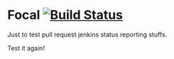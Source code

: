 # Focal [![Build Status](https://travis-ci.org/kabisaict/focal.png?branch=master)](https://travis-ci.org/kabisaict/focal)

Just to test pull request jenkins status reporting stuffs.

Test it again!
